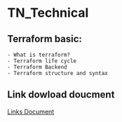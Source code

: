 # TN_Technical
## Terraform basic:
    - What is terraform?
    - Terraform life cycle 
    - Terraform Backend 
    - Terraform structure and syntax

## Link dowload doucment
[Links Document](https://docs.google.com/presentation/d/1iaefIA_lyplMcqnI6mNcuAvyzrS5B7Zg/edit?usp=sharing&ouid=101259715478108581061&rtpof=true&sd=true)
